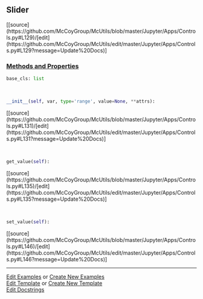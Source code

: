## <a id="McUtils.Jupyter.Apps.Controls.Slider">Slider</a> 
<div class="docs-source-link" markdown="1">
[[source](https://github.com/McCoyGroup/McUtils/blob/master/Jupyter/Apps/Controls.py#L129)/[edit](https://github.com/McCoyGroup/McUtils/edit/master/Jupyter/Apps/Controls.py#L129?message=Update%20Docs)]
</div>



<div class="collapsible-section">
 <div class="collapsible-section collapsible-section-header" markdown="1">
 
### <a class="collapse-link" data-toggle="collapse" href="#methods">Methods and Properties</a> <a class="float-right" data-toggle="collapse" href="#methods"><i class="fa fa-chevron-down"></i></a>

 </div>
 <div class="collapsible-section collapsible-section-body collapse" id="methods" markdown="1">

```python
base_cls: list
```
<a id="McUtils.Jupyter.Apps.Controls.Slider.__init__" class="docs-object-method">&nbsp;</a> 
```python
__init__(self, var, type='range', value=None, **attrs): 
```
<div class="docs-source-link" markdown="1">
[[source](https://github.com/McCoyGroup/McUtils/blob/master/Jupyter/Apps/Controls.py#L131)/[edit](https://github.com/McCoyGroup/McUtils/edit/master/Jupyter/Apps/Controls.py#L131?message=Update%20Docs)]
</div>

<a id="McUtils.Jupyter.Apps.Controls.Slider.get_value" class="docs-object-method">&nbsp;</a> 
```python
get_value(self): 
```
<div class="docs-source-link" markdown="1">
[[source](https://github.com/McCoyGroup/McUtils/blob/master/Jupyter/Apps/Controls.py#L135)/[edit](https://github.com/McCoyGroup/McUtils/edit/master/Jupyter/Apps/Controls.py#L135?message=Update%20Docs)]
</div>

<a id="McUtils.Jupyter.Apps.Controls.Slider.set_value" class="docs-object-method">&nbsp;</a> 
```python
set_value(self): 
```
<div class="docs-source-link" markdown="1">
[[source](https://github.com/McCoyGroup/McUtils/blob/master/Jupyter/Apps/Controls.py#L146)/[edit](https://github.com/McCoyGroup/McUtils/edit/master/Jupyter/Apps/Controls.py#L146?message=Update%20Docs)]
</div>

 </div>
</div>




___

[Edit Examples](https://github.com/McCoyGroup/McUtils/edit/gh-pages/ci/examples/McUtils/Jupyter/Apps/Controls/Slider.md) or 
[Create New Examples](https://github.com/McCoyGroup/McUtils/new/gh-pages/?filename=ci/examples/McUtils/Jupyter/Apps/Controls/Slider.md) <br/>
[Edit Template](https://github.com/McCoyGroup/McUtils/edit/gh-pages/ci/docs/McUtils/Jupyter/Apps/Controls/Slider.md) or 
[Create New Template](https://github.com/McCoyGroup/McUtils/new/gh-pages/?filename=ci/docs/templates/McUtils/Jupyter/Apps/Controls/Slider.md) <br/>
[Edit Docstrings](https://github.com/McCoyGroup/McUtils/edit/master/Jupyter/Apps/Controls.py#L129?message=Update%20Docs)